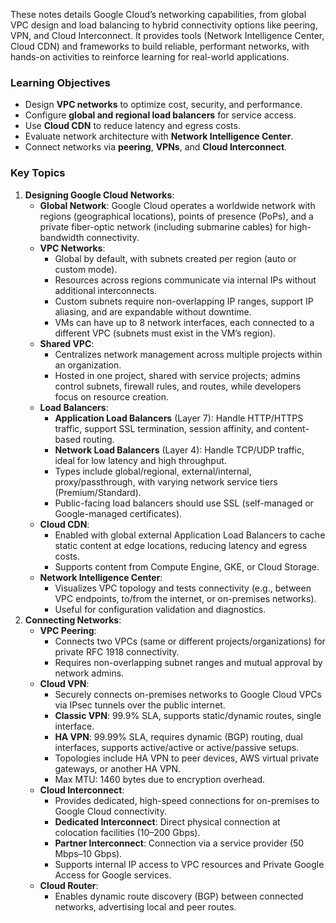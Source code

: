 These notes details Google Cloud’s networking capabilities, from global VPC design and load balancing to hybrid connectivity options like peering, VPN, and Cloud Interconnect. It provides tools (Network Intelligence Center, Cloud CDN) and frameworks to build reliable, performant networks, with hands-on activities to reinforce learning for real-world applications.

### Learning Objectives

- Design **VPC networks** to optimize cost, security, and performance.
- Configure **global and regional load balancers** for service access.
- Use **Cloud CDN** to reduce latency and egress costs.
- Evaluate network architecture with **Network Intelligence Center**.
- Connect networks via **peering**, **VPNs**, and **Cloud Interconnect**.

### Key Topics

1. **Designing Google Cloud Networks**:
    - **Global Network**: Google Cloud operates a worldwide network with regions (geographical locations), points of presence (PoPs), and a private fiber-optic network (including submarine cables) for high-bandwidth connectivity.
    - **VPC Networks**:
        - Global by default, with subnets created per region (auto or custom mode).
        - Resources across regions communicate via internal IPs without additional interconnects.
        - Custom subnets require non-overlapping IP ranges, support IP aliasing, and are expandable without downtime.
        - VMs can have up to 8 network interfaces, each connected to a different VPC (subnets must exist in the VM’s region).
    - **Shared VPC**:
        - Centralizes network management across multiple projects within an organization.
        - Hosted in one project, shared with service projects; admins control subnets, firewall rules, and routes, while developers focus on resource creation.
    - **Load Balancers**:
        - **Application Load Balancers** (Layer 7): Handle HTTP/HTTPS traffic, support SSL termination, session affinity, and content-based routing.
        - **Network Load Balancers** (Layer 4): Handle TCP/UDP traffic, ideal for low latency and high throughput.
        - Types include global/regional, external/internal, proxy/passthrough, with varying network service tiers (Premium/Standard).
        - Public-facing load balancers should use SSL (self-managed or Google-managed certificates).
    - **Cloud CDN**:
        - Enabled with global external Application Load Balancers to cache static content at edge locations, reducing latency and egress costs.
        - Supports content from Compute Engine, GKE, or Cloud Storage.
    - **Network Intelligence Center**:
        - Visualizes VPC topology and tests connectivity (e.g., between VPC endpoints, to/from the internet, or on-premises networks).
        - Useful for configuration validation and diagnostics.
2. **Connecting Networks**:
    - **VPC Peering**:
        - Connects two VPCs (same or different projects/organizations) for private RFC 1918 connectivity.
        - Requires non-overlapping subnet ranges and mutual approval by network admins.
    - **Cloud VPN**:
        - Securely connects on-premises networks to Google Cloud VPCs via IPsec tunnels over the public internet.
        - **Classic VPN**: 99.9% SLA, supports static/dynamic routes, single interface.
        - **HA VPN**: 99.99% SLA, requires dynamic (BGP) routing, dual interfaces, supports active/active or active/passive setups.
        - Topologies include HA VPN to peer devices, AWS virtual private gateways, or another HA VPN.
        - Max MTU: 1460 bytes due to encryption overhead.
    - **Cloud Interconnect**:
        - Provides dedicated, high-speed connections for on-premises to Google Cloud connectivity.
        - **Dedicated Interconnect**: Direct physical connection at colocation facilities (10–200 Gbps).
        - **Partner Interconnect**: Connection via a service provider (50 Mbps–10 Gbps).
        - Supports internal IP access to VPC resources and Private Google Access for Google services.
    - **Cloud Router**:
        - Enables dynamic route discovery (BGP) between connected networks, advertising local and peer routes.